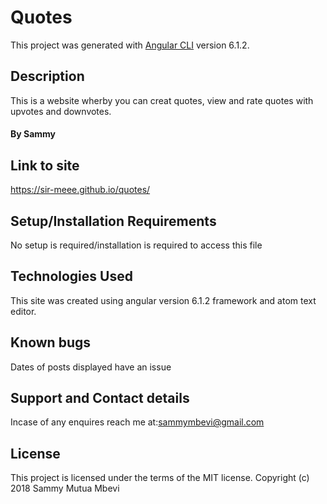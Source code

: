 # Quotes
 This project was generated with [Angular CLI](https://github.com/angular/angular-cli) version 6.1.2.

 ## Description
This is a website wherby you can creat quotes, view and rate quotes with upvotes and downvotes.

#### By **Sammy**

## Link to site
https://sir-meee.github.io/quotes/

## Setup/Installation Requirements
No setup is required/installation is required to access this file

## Technologies Used
This site was created using angular version 6.1.2 framework and atom text editor.

## Known bugs
Dates of posts displayed have an issue

## Support and Contact details
Incase of any enquires reach me at:sammymbevi@gmail.com

## License
This project is licensed under the terms of the MIT license. Copyright (c) 2018 Sammy Mutua Mbevi

